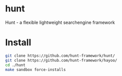 hunt
====

Hunt - a flexible lightweight searchengine framework

Install
====

 ```bash
git clone https://github.com/hunt-framework/hunt/
git clone https://github.com/hunt-framework/hayoo/
cd ./hunt
make sandbox force-installs
